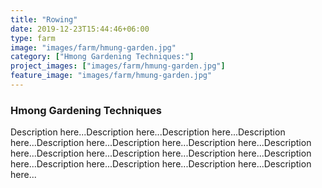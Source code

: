 ```yaml
---
title: "Rowing"
date: 2019-12-23T15:44:46+06:00
type: farm
image: "images/farm/hmung-garden.jpg"
category: ["Hmong Gardening Techniques:"]
project_images: ["images/farm/hmung-garden.jpg"]
feature_image: "images/farm/hmung-garden.jpg"
---
```

### Hmong Gardening Techniques
Description here...Description here...Description here...Description here...Description here...Description here...Description here...Description here...Description here...Description here...Description here...Description here...Description here...Description here...Description here...Description here...